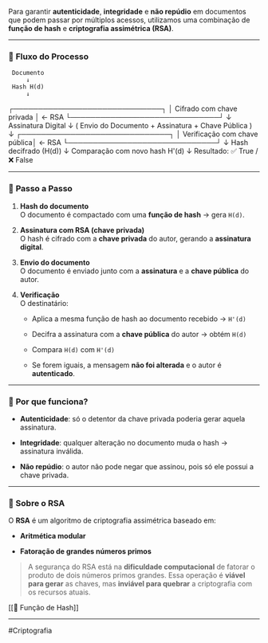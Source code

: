 
Para garantir **autenticidade**, **integridade** e **não repúdio** em documentos que podem passar por múltiplos acessos, utilizamos uma combinação de **função de hash** e **criptografia assimétrica (RSA)**.

---

### 🔐 **Fluxo do Processo**

     Documento
         ↓
     Hash H(d)
         ↓
┌──────────────────────────────┐
│ Cifrado com chave privada   │  ← RSA
└──────────────────────────────┘
         ↓
   Assinatura Digital
         ↓
 ( Envio do Documento + Assinatura + Chave Pública )
         ↓
┌──────────────────────────────┐
│ Verificação com chave pública│ ← RSA
└──────────────────────────────┘
         ↓
    Hash decifrado (H(d))
         ↓
    Comparação com novo hash H'(d)
         ↓
    Resultado: ✅ True / ❌ False


---

### 🧭 **Passo a Passo**

1. **Hash do documento**  
    O documento é compactado com uma **função de hash** → gera `H(d)`.
    
2. **Assinatura com RSA (chave privada)**  
    O hash é cifrado com a **chave privada** do autor, gerando a **assinatura digital**.
    
3. **Envio do documento**  
    O documento é enviado junto com a **assinatura** e a **chave pública** do autor.
    
4. **Verificação**  
    O destinatário:
    
    - Aplica a mesma função de hash ao documento recebido → `H'(d)`
        
    - Decifra a assinatura com a **chave pública** do autor → obtém `H(d)`
        
    - Compara `H(d)` com `H'(d)`
        
    - Se forem iguais, a mensagem **não foi alterada** e o autor é **autenticado**.
        

---

### 🧠 **Por que funciona?**

- **Autenticidade**: só o detentor da chave privada poderia gerar aquela assinatura.
    
- **Integridade**: qualquer alteração no documento muda o hash → assinatura inválida.
    
- **Não repúdio**: o autor não pode negar que assinou, pois só ele possui a chave privada.
    

---

### 🧮 Sobre o RSA

O **RSA** é um algoritmo de criptografia assimétrica baseado em:

- **Aritmética modular**
    
- **Fatoração de grandes números primos**
    

> A segurança do RSA está na **dificuldade computacional** de fatorar o produto de dois números primos grandes. Essa operação é **viável para gerar** as chaves, mas **inviável para quebrar** a criptografia com os recursos atuais.


[[🧮 Função de Hash]]

--- 

#Criptografia